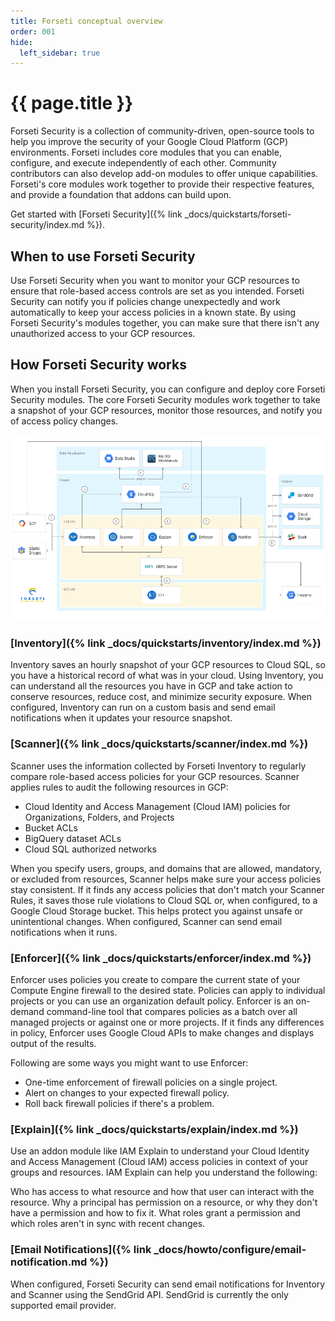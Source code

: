 ```yaml
---
title: Forseti conceptual overview
order: 001
hide: 
  left_sidebar: true
---
```


# {{ page.title }}

Forseti Security is a collection of community-driven, open-source tools to help
you improve the security of your Google Cloud Platform (GCP) environments.
Forseti includes core modules that you can enable, configure, and execute
independently of each other. Community contributors can also develop add-on
modules to offer unique capabilities. Forseti's core modules work together to
provide their respective features, and provide a foundation that addons can
build upon.

Get started with
[Forseti Security]({% link _docs/quickstarts/forseti-security/index.md %}).

## When to use Forseti Security

Use Forseti Security when you want to monitor your GCP resources to ensure that
role-based access controls are set as you intended. Forseti Security can notify
you if policies change unexpectedly and work automatically to keep your access
policies in a known state. By using Forseti Security's modules together, you can
make sure that there isn't any unauthorized access to your GCP resources.

## How Forseti Security works

When you install Forseti Security, you can configure and deploy core Forseti
Security modules. The core Forseti Security modules work together to take a
snapshot of your GCP resources, monitor those resources, and notify you of
access policy changes.

![Forseti architecture diagram](/images/docs/overview/diagram.png)

### [Inventory]({% link _docs/quickstarts/inventory/index.md %})

Inventory saves an hourly snapshot of your GCP resources to Cloud SQL, so you
have a historical record of what was in your cloud. Using Inventory, you can
understand all the resources you have in GCP and take action to conserve
resources, reduce cost, and minimize security exposure. When configured,
Inventory can run on a custom basis and send email notifications when it updates
your resource snapshot.

### [Scanner]({% link _docs/quickstarts/scanner/index.md %})

Scanner uses the information collected by Forseti Inventory to regularly compare
role-based access policies for your GCP resources. Scanner applies rules to
audit the following resources in GCP:

  * Cloud Identity and Access Management (Cloud IAM) policies for Organizations,
    Folders, and Projects
  * Bucket ACLs
  * BigQuery dataset ACLs
  * Cloud SQL authorized networks

When you specify users, groups, and domains that are allowed, mandatory, or
excluded from resources, Scanner helps make sure your access policies stay
consistent. If it finds any access policies that don't match your Scanner Rules,
it saves those rule violations to Cloud SQL or, when configured, to a Google
Cloud Storage bucket. This helps protect you against unsafe or unintentional
changes. When configured, Scanner can send email notifications when it runs.

### [Enforcer]({% link _docs/quickstarts/enforcer/index.md %})

Enforcer uses policies you create to compare the current state of your Compute
Engine firewall to the desired state. Policies can apply to individual projects
or you can use an organization default policy. Enforcer is an on-demand
command-line tool that compares policies as a batch over all managed projects or
against one or more projects. If it finds any differences in policy, Enforcer
uses Google Cloud APIs to make changes and displays output of the results.

Following are some ways you might want to use Enforcer:

  * One-time enforcement of firewall policies on a single project.
  * Alert on changes to your expected firewall policy.
  * Roll back firewall policies if there's a problem.

### [Explain]({% link _docs/quickstarts/explain/index.md %})

Use an addon module like IAM Explain to understand your Cloud Identity and
Access Management (Cloud IAM) access policies in context of your groups and
resources. IAM Explain can help you understand the following:

Who has access to what resource and how that user can interact with the
resource. Why a principal has permission on a resource, or why they don't have a
permission and how to fix it. What roles grant a permission and which roles
aren't in sync with recent changes.

### [Email Notifications]({% link _docs/howto/configure/email-notification.md %})

When configured, Forseti Security can send email notifications for Inventory and
Scanner using the SendGrid API. SendGrid is currently the only supported email
provider.
